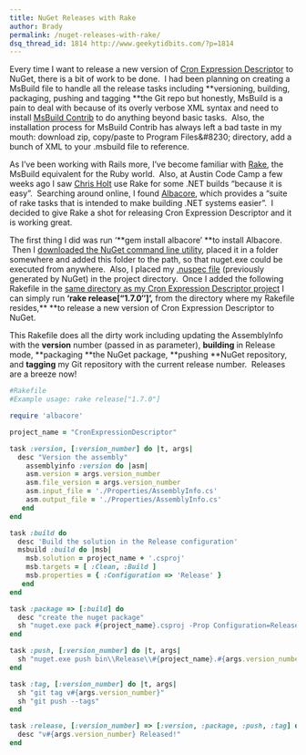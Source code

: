 ```yaml
---
title: NuGet Releases with Rake
author: Brady
permalink: /nuget-releases-with-rake/
dsq_thread_id: 1814 http://www.geekytidbits.com/?p=1814
---
```


Every time I want to release a new version of <a href="http://cronexpressiondescriptor.azurewebsites.net/" target="_blank">Cron Expression Descriptor</a> to NuGet, there is a bit of work to be done.  I had been planning on creating a MsBuild file to handle all the release tasks including **versioning, building, packaging, pushing and tagging **the Git repo but honestly, MsBuild is a pain to deal with because of its overly verbose XML syntax and need to install <a href="http://msbuildcontrib.codeplex.com/" target="_blank">MsBuild Contrib</a> to do anything beyond basic tasks.  Also, the installation process for MsBuild Contrib has always left a bad taste in my mouth: download zip, copy/paste to Program Files\&#8230; directory, add a bunch of XML to your .msbuild file to reference.

As I&#8217;ve been working with Rails more, I&#8217;ve become familiar with <a href="http://rake.rubyforge.org/" target="_blank">Rake</a>, the MsBuild equivalent for the Ruby world.  Also, at Austin Code Camp a few weeks ago I saw <a href="https://github.com/ot-chris-holt" target="_blank">Chris Holt</a> use Rake for some .NET builds &#8220;because it is easy&#8221;.  Searching around online, I found <a href="http://albacorebuild.net/" target="_blank">Albacore</a>, which provides a &#8220;suite of rake tasks that is intended to make building .NET systems easier&#8221;.  I decided to give Rake a shot for releasing Cron Expression Descriptor and it is working great.

The first thing I did was run &#8216;**gem install albacore&#8217; **to install Albacore.  Then I <a href="http://nuget.org/nuget.exe" target="_blank">downloaded the NuGet command line utility</a>, placed it in a folder somewhere and added this folder to the path, so that nuget.exe could be executed from anywhere.  Also, I placed my <a href="https://github.com/bradymholt/cron-expression-descriptor/blob/master/build/pack/CronExpressionDescriptor.nuspec" target="_blank">.nuspec file</a> (previously generated by NuGet) in the project directory.  Once I added the following Rakefile in the <a href="https://github.com/bradymholt/cron-expression-descriptor/tree/master/build" target="_blank">same directory as my Cron Expression Descriptor project</a> I can simply run **&#8216;rake release[&#8220;1.7.0&#8243;]&#8217;,** from the directory where my Rakefile resides,\*\* \*\*to release a new version of Cron Expression Descriptor to NuGet.

This Rakefile does all the dirty work including updating the AssemblyInfo with the **version** number (passed in as parameter), **building** in Release mode, **packaging **the NuGet package, **pushing **NuGet repository, and **tagging** my Git repository with the current release number.  Releases are a breeze now!

```ruby
#Rakefile
#Example usage: rake release["1.7.0"]

require 'albacore'

project_name = "CronExpressionDescriptor"

task :version, [:version_number] do |t, args|
  desc "Version the assembly"
    assemblyinfo :version do |asm|
    asm.version = args.version_number
    asm.file_version = args.version_number
    asm.input_file = './Properties/AssemblyInfo.cs'
    asm.output_file = './Properties/AssemblyInfo.cs'
   end
end

task :build do
  desc 'Build the solution in the Release configuration'
  msbuild :build do |msb|
    msb.solution = project_name + '.csproj'
    msb.targets = [ :Clean, :Build ]
    msb.properties = { :Configuration => 'Release' }
   end
end

task :package => [:build] do
  desc "create the nuget package"
  sh "nuget.exe pack #{project_name}.csproj -Prop Configuration=Release -OutputDirectory bin\\Release -Verbosity normal"
end

task :push, [:version_number] do |t, args|
  sh "nuget.exe push bin\\Release\\#{project_name}.#{args.version_number}.nupkg"
end

task :tag, [:version_number] do |t, args|
  sh "git tag v#{args.version_number}"
  sh "git push --tags"
end

task :release, [:version_number] => [:version, :package, :push, :tag] do |t, args|
  desc "v#{args.version_number} Released!"
end
```
